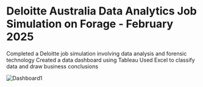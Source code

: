 # Deloitte Australia Data Analytics Job Simulation on Forage - February 2025
Completed a Deloitte job simulation involving data analysis and forensic technology 
Created a data dashboard using Tableau 
Used Excel to classify data and draw business conclusions

![Dashboard1](https://github.com/user-attachments/assets/41b75eb1-93c5-4a88-a377-ed0bb82d2d9d)
